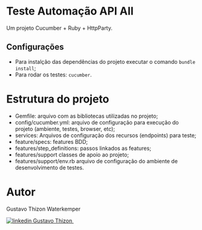 # Teste Automação API AII #

Um projeto Cucumber + Ruby + HttpParty.

## Configurações

- Para instalção das dependências do projeto executar o comando ```bundle install```;
- Para rodar os testes: ```cucumber```.


# Estrutura do projeto

- Gemfile: arquivo com as bibliotecas utilizadas no projeto;
- config/cucumber.yml: arquivo de configuração para execução do projeto (ambiente, testes, browser, etc);
- services: Arquivos de configuração dos recursos (endpoints) para teste;
- feature/specs: features BDD;
- features/step_definitions: passos linkados as features;
- features/support classes de apoio ao projeto;
- features/support/env.rb arquivo de configuração do ambiente de desenvolvimento de testes.


# Autor

Gustavo Thizon Waterkemper

<p>
  <a href="https://www.linkedin.com/in/gustavo-thizon/" rel="nofollow noreferrer">
    <img src="https://i.stack.imgur.com/gVE0j.png" alt="linkedin"> Gustavo Thizon
  </a> &nbsp; 
</p>
